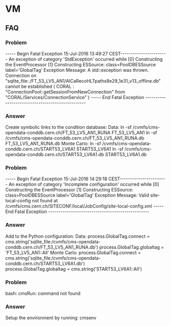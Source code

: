 # VM

## FAQ
### Problem
----- Begin Fatal Exception 15-Jul-2016 13:49:27 CEST-----------------------
An exception of category 'StdException' occurred while
   [0] Constructing the EventProcessor
   [1] Constructing ESSource: class=PoolDBESSource label='GlobalTag'
Exception Message:
A std::exception was thrown.
Connection on "sqlite_file:./FT_53_LV5_AN1/AlCaRecoHLTpaths8e29_1e31_v13_offline.db" cannot be established ( CORAL : "ConnectionPool::getSessionFromNewConnection" from "CORAL/Services/ConnectionService" )
----- End Fatal Exception -------------------------------------------------
### Answer
Create symbolic links to the condition database:
Data:
	ln -sf /cvmfs/cms-opendata-conddb.cern.ch/FT_53_LV5_AN1_RUNA FT_53_LV5_AN1 
	ln -sf /cvmfs/cms-opendata-conddb.cern.ch/FT_53_LV5_AN1_RUNA.db FT_53_LV5_AN1_RUNA.db
Monte Carlo:
	ln -sf /cvmfs/cms-opendata-conddb.cern.ch/START53_LV6A1 START53_LV6A1
	ln -sf /cvmfs/cms-opendata-conddb.cern.ch/START53_LV6A1.db START53_LV6A1.db


### Problem
----- Begin Fatal Exception 15-Jul-2016 14:29:18 CEST-----------------------
An exception of category 'Incomplete configuration' occurred while
   [0] Constructing the EventProcessor
   [1] Constructing ESSource: class=PoolDBESSource label='GlobalTag'
Exception Message:
Valid site-local-config not found at /cvmfs/cms.cern.ch/SITECONF/local/JobConfig/site-local-config.xml
----- End Fatal Exception -------------------------------------------------
### Answer
Add to the Python configuration:
Data:
	process.GlobalTag.connect = cms.string('sqlite_file:/cvmfs/cms-opendata-conddb.cern.ch/FT_53_LV5_AN1_RUNA.db')
	process.GlobalTag.globaltag = 'FT_53_LV5_AN1::All'
Monte Carlo:
	process.GlobalTag.connect = cms.string('sqlite_file:/cvmfs/cms-opendata-conddb.cern.ch/START53_LV6A1.db')    
	process.GlobalTag.globaltag = cms.string('START53_LV6A1::All')


### Problem
bash: cmsRun: command not found
### Answer
Setup the environment by running:
	cmsenv

